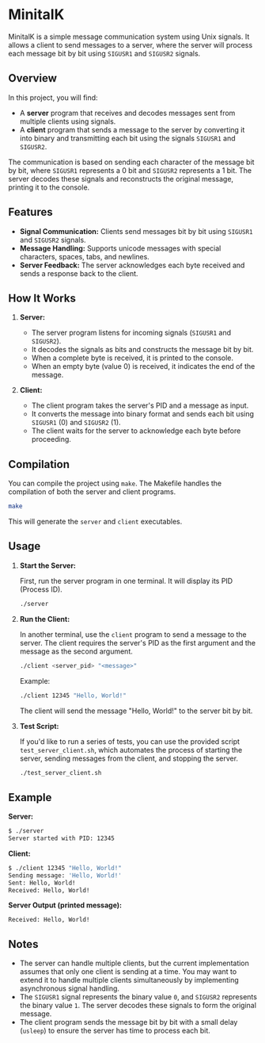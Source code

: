 # MinitalK

MinitalK is a simple message communication system using Unix signals. It allows a client to send messages to a server, where the server will process each message bit by bit using `SIGUSR1` and `SIGUSR2` signals.

## Overview

In this project, you will find:

- A **server** program that receives and decodes messages sent from multiple clients using signals.
- A **client** program that sends a message to the server by converting it into binary and transmitting each bit using the signals `SIGUSR1` and `SIGUSR2`.
  
The communication is based on sending each character of the message bit by bit, where `SIGUSR1` represents a 0 bit and `SIGUSR2` represents a 1 bit. The server decodes these signals and reconstructs the original message, printing it to the console.

## Features

- **Signal Communication:** Clients send messages bit by bit using `SIGUSR1` and `SIGUSR2` signals.
- **Message Handling:** Supports unicode messages with special characters, spaces, tabs, and newlines.
- **Server Feedback:** The server acknowledges each byte received and sends a response back to the client.

## How It Works

1. **Server:**
   - The server program listens for incoming signals (`SIGUSR1` and `SIGUSR2`).
   - It decodes the signals as bits and constructs the message bit by bit.
   - When a complete byte is received, it is printed to the console.
   - When an empty byte (value 0) is received, it indicates the end of the message.

2. **Client:**
   - The client program takes the server's PID and a message as input.
   - It converts the message into binary format and sends each bit using `SIGUSR1` (0) and `SIGUSR2` (1).
   - The client waits for the server to acknowledge each byte before proceeding.

## Compilation

You can compile the project using `make`. The Makefile handles the compilation of both the server and client programs.

```bash
make
```

This will generate the `server` and `client` executables.

## Usage

1. **Start the Server:**
   
   First, run the server program in one terminal. It will display its PID (Process ID).
   
   ```bash
   ./server
   ```

2. **Run the Client:**

   In another terminal, use the `client` program to send a message to the server. The client requires the server's PID as the first argument and the message as the second argument.
   
   ```bash
   ./client <server_pid> "<message>"
   ```

   Example:

   ```bash
   ./client 12345 "Hello, World!"
   ```

   The client will send the message "Hello, World!" to the server bit by bit.

3. **Test Script:**

   If you'd like to run a series of tests, you can use the provided script `test_server_client.sh`, which automates the process of starting the server, sending messages from the client, and stopping the server.

   ```bash
   ./test_server_client.sh
   ```

## Example

**Server:**

```bash
$ ./server
Server started with PID: 12345
```

**Client:**

```bash
$ ./client 12345 "Hello, World!"
Sending message: 'Hello, World!'
Sent: Hello, World!
Received: Hello, World!
```

**Server Output (printed message):**

```
Received: Hello, World!
```

## Notes

- The server can handle multiple clients, but the current implementation assumes that only one client is sending at a time. You may want to extend it to handle multiple clients simultaneously by implementing asynchronous signal handling.
- The `SIGUSR1` signal represents the binary value `0`, and `SIGUSR2` represents the binary value `1`. The server decodes these signals to form the original message.
- The client program sends the message bit by bit with a small delay (`usleep`) to ensure the server has time to process each bit.

